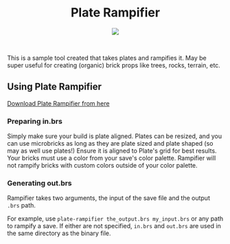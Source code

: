 <h1 align=center>Plate Rampifier</h1>

<p align=center>
<img src=https://user-images.githubusercontent.com/7478134/148273037-be45d3f8-75d2-4a96-9b5c-eeae76c170ea.png>
</p>
<br>

This is a sample tool created that takes plates and rampifies it. May be super useful for creating (organic) brick props like trees, rocks, terrain, etc.

## Using Plate Rampifier
[Download Plate Rampifier from here](https://github.com/Wrapperup/rampifier/releases)

### Preparing in.brs
Simply make sure your build is plate aligned. Plates can be resized, and you can use microbricks as long as they are plate sized and plate shaped (so may as well use plates!) Ensure it is aligned to Plate's grid for best results. Your bricks must use a color from your save's color palette. Rampifier will not rampify bricks with custom colors outside of your color palette.

### Generating out.brs
Rampifier takes two arguments, the input of the save file and the output `.brs` path. 

For example, use
`plate-rampifier the_output.brs my_input.brs` or any path to rampify a save. If either are not specified, `in.brs` and `out.brs` are used in the same directory as the binary file.
